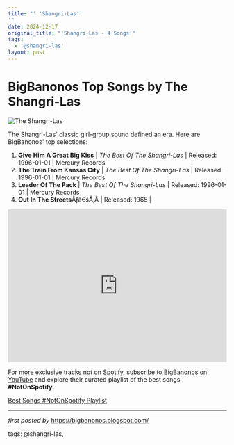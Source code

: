 ```yaml
---
title: "' 'Shangri-Las'
'"
date: 2024-12-17
original_title: "'Shangri-Las - 4 Songs'"
tags:
  - '@shangri-las'
layout: post
---
```

<h1>BigBanonos Top Songs by The Shangri-Las</h1>
<img alt="The Shangri-Las" src="https://cdn.britannica.com/85/213685-050-64B35B31/American-musical-group-The-Shangri-Las-circa-1964.jpg" /> <p>The Shangri-Las' classic girl-group sound defined an era. Here are BigBanonos' top selections:</p> <ol> <li><strong>Give Him A Great Big Kiss</strong> | <em>The Best Of The Shangri-Las</em> | Released: 1996-01-01 | Mercury Records</li> <li><strong>The Train From Kansas City</strong> | <em>The Best Of The Shangri-Las</em> | Released: 1996-01-01 | Mercury Records</li> <li><strong>Leader Of The Pack</strong> | <em>The Best Of The Shangri-Las</em> | Released: 1996-01-01 | Mercury Records</li><li><b>Out In The Streets</b>Ãƒâ€šÃ‚Â | Released: 1965 |</li>
</ol> <div> <iframe allow="autoplay; clipboard-write; encrypted-media; fullscreen; picture-in-picture" frameborder="0" height="352" loading="lazy" src="https://open.spotify.com/embed/playlist/6KW8E2GGKPW5LydhChfGNt?utm_source=generator" width="100%"></iframe>
</div>


<!--Subscribe and Playlist Links-->
<div>
    <p>For more exclusive tracks not on Spotify, subscribe to <a href="https://www.youtube.com/@BigBanonos" target="_blank">BigBanonos on YouTube</a> and explore their curated playlist of the best songs <strong>#NotOnSpotify</strong>.</p>
    <p><a href="https://www.youtube.com/playlist?list=PLtuNtuTatqI0kFahUCbtbfenC_ET5O_tr" target="_blank">Best Songs #NotOnSpotify Playlist<br /></a></p></div>

<hr />

<p><em>first posted by</em> <a href="https://bigbanonos.blogspot.com/" rel="noopener" target="_new">https://bigbanonos.blogspot.com/</a></p>

<p>tags: @shangri-las,</p>
